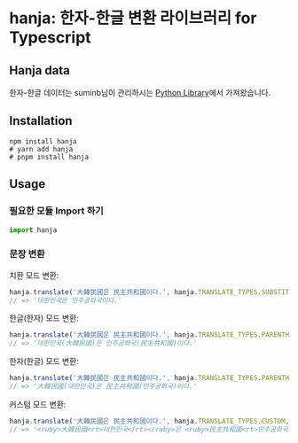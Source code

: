 # hanja: 한자-한글 변환 라이브러리 for Typescript

## Hanja data
한자-한글 데이터는 suminb님이 관리하시는 [Python Library](https://github.com/suminb/hanja)에서 가져왔습니다.

## Installation
```
npm install hanja
# yarn add hanja
# pnpm install hanja
```

## Usage
### 필요한 모듈 Import 하기
```typescript
import hanja
```

### 문장 변환
치환 모드 변환:
```typescript
hanja.translate('大韓民國은 民主共和國이다.', hanja.TRANSLATE_TYPES.SUBSTITUTE)
// => '대한민국은 민주공화국이다.'
```

한글(한자) 모드 변환:
```typescript
hanja.translate('大韓民國은 民主共和國이다.', hanja.TRANSLATE_TYPES.PARENTHESIS_HANJA)
// => '대한민국(大韓民國)은 민주공화국(民主共和國)이다.'
```

한자(한글) 모드 변환:
```typescript
hanja.translate('大韓民國은 民主共和國이다.', hanja.TRANSLATE_TYPES.PARENTHESIS_HANGUL)
// => '大韓民國(대한민국)은 民主共和國(민주공화국)이다.'
```

커스텀 모드 변환:
```typescript
hanja.translate('大韓民國은 民主共和國이다.', hanja.TRANSLATE_TYPES.CUSTOM, (hanja, hangul) => `<ruby>${hanja}<rt>${hangul}</rt></ruby>`)
// => '<ruby>大韓民國<rt>대한민국</rt></ruby>은 <ruby>民主共和國<rt>민주공화국</rt></ruby>이다.'
```
